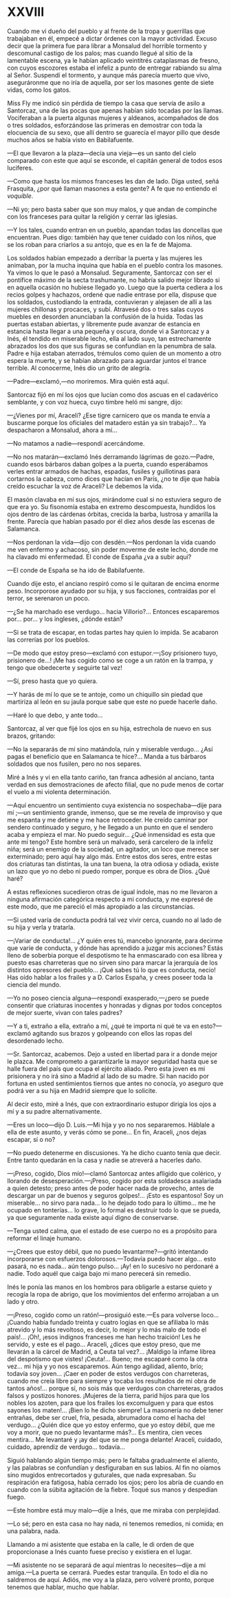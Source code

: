# XXVIII

Cuando me vi dueño del pueblo y al frente de la tropa y guerrillas que
trabajaban en él, empecé a dictar órdenes con la mayor actividad. Excuso decir
que la primera fue para librar a Monsalud del horrible tormento y descomunal
castigo de los palos; mas cuando llegué al sitio de la lamentable escena, ya le
habían aplicado veintitrés cataplasmas de fresno, con cuyos escozores estaba el
infeliz a punto de entregar rabiando su alma al Señor. Suspendí el tormento,
y aunque más parecía muerto que vivo, aseguráronme que no iría de aquella, por
ser los masones gente de siete vidas, como los gatos.

Miss Fly me indicó sin pérdida de tiempo la casa que servía de asilo
a Santorcaz, una de las pocas que apenas habían sido tocadas por las llamas.
Vociferaban a la puerta algunas mujeres y aldeanos, acompañados de dos o tres
soldados, esforzándose las primeras en demostrar con toda la elocuencia de su
sexo, que allí dentro se guarecía el mayor pillo que desde muchos años se había
visto en Babilafuente.

—El que llevaron a la plaza—decía una vieja—es un santo del cielo comparado con
este que aquí se esconde, el capitán general de todos esos luciferes.

—Como que hasta los mismos franceses les dan de lado. Diga usted, señá
Frasquita, ¿por qué llaman masones a esta gente? A fe que no entiendo el
*voquible*.

—Ni yo; pero basta saber que son muy malos, y que andan de compinche con los
franceses para quitar la religión y cerrar las iglesias.

—Y los tales, cuando entran en un pueblo, apandan todas las doncellas que
encuentran. Pues digo: también hay que tener cuidado con los niños, que se los
roban para criarlos a su antojo, que es en la fe de Majoma.

Los soldados habían empezado a derribar la puerta y las mujeres les animaban,
por la mucha inquina que había en el pueblo contra los masones. Ya vimos lo que
le pasó a Monsalud. Seguramente, Santorcaz con ser el pontífice máximo de la
secta trashumante, no habría salido mejor librado si en aquella ocasión no
hubiese llegado yo. Luego que la puerta cediera a los recios golpes y hachazos,
ordené que nadie entrase por ella, dispuse que los soldados, custodiando la
entrada, contuvieran y alejasen de allí a las mujeres chillonas y procaces,
y subí. Atravesé dos o tres salas cuyos muebles en desorden anunciaban la
confusión de la huida. Todas las puertas estaban abiertas, y libremente pude
avanzar de estancia en estancia hasta llegar a una pequeña y oscura, donde vi
a Santorcaz y a Inés, él tendido en miserable lecho, ella al lado suyo, tan
estrechamente abrazados los dos que sus figuras se confundían en la penumbra de
sala. Padre e hija estaban aterrados, trémulos como quien de un momento a otro
espera la muerte, y se habían abrazado para aguardar juntos el trance terrible.
Al conocerme, Inés dio un grito de alegría.

—Padre—exclamó,—no moriremos. Mira quién está aquí.

Santorcaz fijó en mí los ojos que lucían como dos ascuas en el cadavérico
semblante, y con voz hueca, cuyo timbre heló mi sangre, dijo:

—¿Vienes por mí, Araceli? ¿Ese tigre carnicero que os manda te envía a buscarme
porque los oficiales del matadero están ya sin trabajo?… Ya despacharon
a Monsalud, ahora a mí… 

—No matamos a nadie—respondí acercándome.

—No nos matarán—exclamó Inés derramando lágrimas de gozo.—Padre, cuando esos
bárbaros daban golpes a la puerta, cuando esperábamos verles entrar armados de
hachas, espadas, fusiles y guillotinas para cortarnos la cabeza, como dices que
hacían en París, ¿no te dije que había creído escuchar la voz de Araceli? Le
debemos la vida.

El masón clavaba en mí sus ojos, mirándome cual si no estuviera seguro de que
era yo. Su fisonomía estaba en extremo descompuesta, hundidos los ojos dentro
de las cárdenas órbitas, crecida la barba, lustrosa y amarilla la frente.
Parecía que habían pasado por él diez años desde las escenas de Salamanca.

—Nos perdonan la vida—dijo con desdén.—Nos perdonan la vida cuando me ven
enfermo y achacoso, sin poder moverme de este lecho, donde me ha clavado mi
enfermedad. El conde de España ¿va a subir aquí?

—El conde de España se ha ido de Babilafuente.

Cuando dije esto, el anciano respiró como si le quitaran de encima enorme peso.
Incorporose ayudado por su hija, y sus facciones, contraídas por el terror, se
serenaron un poco.

—¿Se ha marchado ese verdugo… hacia Villorio?… Entonces escaparemos por… por…
y los ingleses, ¿dónde están?

—Si se trata de escapar, en todas partes hay quien lo impida. Se acabaron las
correrías por los pueblos.

—De modo que estoy preso—exclamó con estupor.—¡Soy prisionero tuyo, prisionero
de…! ¡Me has cogido como se coge a un ratón en la trampa, y tengo que
obedecerte y seguirte tal vez!

—Sí, preso hasta que yo quiera.

—Y harás de mí lo que se te antoje, como un chiquillo sin piedad que martiriza
al león en su jaula porque sabe que este no puede hacerle daño.

—Haré lo que debo, y ante todo… 

Santorcaz, al ver que fijé los ojos en su hija, estrechola de nuevo en sus
brazos, gritando:

—No la separarás de mí sino matándola, ruin y miserable verdugo… ¿Así pagas el
beneficio que en Salamanca te hice?… Manda a tus bárbaros soldados que nos
fusilen, pero no nos separes.

Miré a Inés y vi en ella tanto cariño, tan franca adhesión al anciano, tanta
verdad en sus demostraciones de afecto filial, que no pude menos de cortar el
vuelo a mi violenta determinación.

—Aquí encuentro un sentimiento cuya existencia no sospechaba—dije para mí ;—un
sentimiento grande, inmenso, que se me revela de improviso y que me espanta
y me detiene y me hace retroceder. He creído caminar por sendero continuado
y seguro, y he llegado a un punto en que el sendero acaba y empieza el mar. No
puedo seguir… ¿Qué inmensidad es esta que ante mí tengo? Este hombre será un
malvado, será carcelero de la infeliz niña; será un enemigo de la sociedad, un
agitador, un loco que merece ser exterminado; pero aquí hay algo más. Entre
estos dos seres, entre estas dos criaturas tan distintas, la una tan buena, la
otra odiosa y odiada, existe un lazo que yo no debo ni puedo romper, porque es
obra de Dios. ¿Qué haré?

A estas reflexiones sucedieron otras de igual índole, mas no me llevaron
a ninguna afirmación categórica respecto a mi conducta, y me expresé de este
modo, que me pareció el más apropiado a las circunstancias.

—Si usted varía de conducta podrá tal vez vivir cerca, cuando no al lado de su
hija y verla y tratarla.

—¡Variar de conducta!… ¿Y quién eres tú, mancebo ignorante, para decirme que
varíe de conducta, y dónde has aprendido a juzgar mis acciones? Estás lleno de
soberbia porque el despotismo te ha enmascarado con esa librea y puesto esas
charreteras que no sirven sino para marcar la jerarquía de los distintos
opresores del pueblo… ¡Qué sabes tú lo que es conducta, necio! Has oído hablar
a los frailes y a D. Carlos España, y crees poseer toda la ciencia del mundo.

—Yo no poseo ciencia alguna—respondí exasperado,—¿pero se puede consentir que
criaturas inocentes y honradas y dignas por todos conceptos de mejor suerte,
vivan con tales padres?

—Y a ti, extraño a ella, extraño a mí, ¿qué te importa ni qué te va en
esto?—exclamó agitando sus brazos y golpeando con ellos las ropas del
desordenado lecho.

—Sr. Santorcaz, acabemos. Dejo a usted en libertad para ir a donde mejor le
plazca. Me comprometo a garantizarle la mayor seguridad hasta que se halle
fuera del país que ocupa el ejército aliado. Pero esta joven es mi prisionera
y no irá sino a Madrid al lado de su madre. Si han nacido por fortuna en usted
sentimientos tiernos que antes no conocía, yo aseguro que podrá ver a su hija
en Madrid siempre que lo solicite.

Al decir esto, miré a Inés, que con extraordinario estupor dirigía los ojos
a mí y a su padre alternativamente.

—Eres un loco—dijo D. Luis.—Mi hija y yo no nos separaremos. Háblale a ella de
este asunto, y verás cómo se pone… En fin, Araceli, ¿nos dejas escapar, sí
o no?

—No puedo detenerme en discusiones. Ya he dicho cuanto tenía que decir. Entre
tanto quedarán en la casa y nadie se atreverá a hacerles daño.

—¡Preso, cogido, Dios mío!—clamó Santorcaz antes afligido que colérico,
y llorando de desesperación.—¡Preso, cogido por esta soldadesca asalariada
a quien detesto; preso antes de poder hacer nada de provecho, antes de
descargar un par de buenos y seguros golpes!… ¡Esto es espantoso! Soy un
miserable… no sirvo para nada… lo he dejado todo para lo último… me he ocupado
en tonterías… lo grave, lo formal es destruir todo lo que se pueda, ya que
seguramente nada existe aquí digno de conservarse.

—Tenga usted calma, que el estado de ese cuerpo no es a propósito para reformar
el linaje humano.

—¿Crees que estoy débil, que no puedo levantarme?—gritó intentando incorporarse
con esfuerzos dolorosos.—Todavía puedo hacer algo… esto pasará, no es nada… aún
tengo pulso… ¡Ay! en lo sucesivo no perdonaré a nadie. Todo aquél que caiga
bajo mi mano perecerá sin remedio.

Inés le ponía las manos en los hombros para obligarle a estarse quieto
y recogía la ropa de abrigo, que los movimientos del enfermo arrojaban a un
lado y otro.

—¡Preso, cogido como un ratón!—prosiguió este.—Es para volverse loco… ¡Cuando
había fundado treinta y cuatro logias en que se afiliaba lo más atrevido y lo
más revoltoso, es decir, lo mejor y lo más malo de todo el país!… ¡Oh!, ¡esos
indignos franceses me han hecho traición! Les he servido, y este es el pago…
Araceli, ¿dices que estoy preso, que me llevarán a la cárcel de Madrid, a Ceuta
tal vez?… ¡Maldigo la infame librea del despotismo que vistes! ¡Ceuta!… Bueno;
me escaparé como la otra vez… mi hija y yo nos escaparemos. Aún tengo agilidad,
aliento, brío; todavía soy joven… ¡Caer en poder de estos verdugos con
charreteras, cuando me creía libre para siempre y tocaba los resultados de mi
obra de tantos años!… porque sí, no sois más que verdugos con charreteras,
grados falsos y postizos honores. ¡Mujeres de la tierra, parid hijos para que
los nobles los azoten, para que los frailes los excomulguen y para que estos
sayones los maten!… ¡Bien lo he dicho siempre! La masonería no debe tener
entrañas, debe ser cruel, fría, pesada, abrumadora como el hacha del verdugo…
¿Quién dice que yo estoy enfermo, que yo estoy débil, que me voy a morir, que
no puedo levantarme más?… Es mentira, cien veces mentira… Me levantaré y ¡ay
del que se me ponga delante! Araceli, cuidado, cuidado, aprendiz de verdugo…
todavía… 

Siguió hablando algún tiempo más; pero le faltaba gradualmente el aliento,
y las palabras se confundían y desfiguraban en sus labios. Al fin no oíamos
sino mugidos entrecortados y guturales, que nada expresaban. Su respiración era
fatigosa, había cerrado los ojos; pero los abría de cuando en cuando con la
súbita agitación de la fiebre. Toqué sus manos y despedían fuego.

—Este hombre está muy malo—dije a Inés, que me miraba con perplejidad.

—Lo sé; pero en esta casa no hay nada, ni tenemos remedios, ni comida; en una
palabra, nada.

Llamando a mi asistente que estaba en la calle, le di orden de que
proporcionase a Inés cuanto fuese preciso y existiera en el lugar.

—Mi asistente no se separará de aquí mientras lo necesites—dije a mi amiga.—La
puerta se cerrará. Puedes estar tranquila. En todo el día no saldremos de aquí.
Adiós, me voy a la plaza, pero volveré pronto, porque tenemos que hablar, mucho
que hablar.
